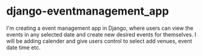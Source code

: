 # django-eventmanagement_app
I'm creating a event management app in Django, where users can view the events in any selected date and create new desired events for themselves.
I will be adding calender and give users control to select add venues, event date time etc.
